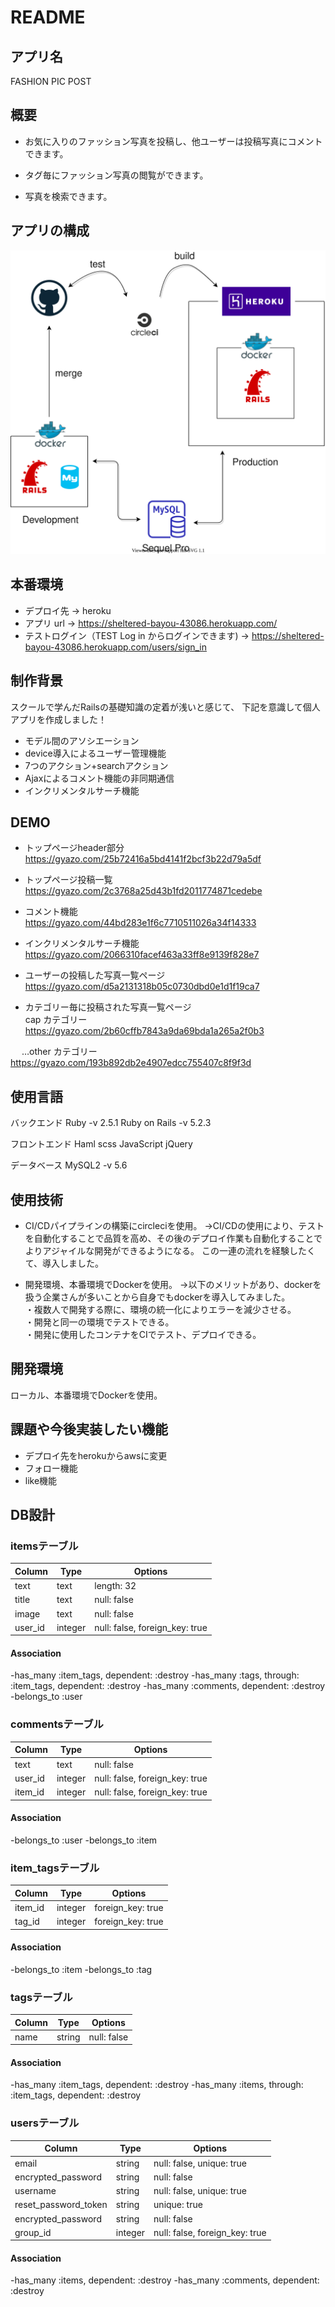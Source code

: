 # README

## アプリ名

FASHION PIC POST


## 概要

- お気に入りのファッション写真を投稿し、他ユーザーは投稿写真にコメントできます。

- タグ毎にファッション写真の閲覧ができます。

- 写真を検索できます。


## アプリの構成

![](.drawio.svg)


## 本番環境

- デプロイ先 → heroku
- アプリ url → https://sheltered-bayou-43086.herokuapp.com/
- テストログイン（TEST Log in からログインできます) → https://sheltered-bayou-43086.herokuapp.com/users/sign_in


## 制作背景

スクールで学んだRailsの基礎知識の定着が浅いと感じて、
下記を意識して個人アプリを作成しました！

- モデル間のアソシエーション  
- device導入によるユーザー管理機能  
- 7つのアクション+searchアクション  
- Ajaxによるコメント機能の非同期通信  
- インクリメンタルサーチ機能  


## DEMO

- トップページheader部分  
https://gyazo.com/25b72416a5bd4141f2bcf3b22d79a5df

- トップページ投稿一覧  
https://gyazo.com/2c3768a25d43b1fd2011774871cedebe

- コメント機能  
https://gyazo.com/44bd283e1f6c7710511026a34f14333

- インクリメンタルサーチ機能  
https://gyazo.com/2066310facef463a33ff8e9139f828e7

- ユーザーの投稿した写真一覧ページ  
https://gyazo.com/d5a2131318b05c0730dbd0e1d1f19ca7

- カテゴリー毎に投稿された写真一覧ページ  
cap カテゴリー  
https://gyazo.com/2b60cffb7843a9da69bda1a265a2f0b3  

&nbsp;　…other カテゴリー  
https://gyazo.com/193b892db2e4907edcc755407c8f9f3d


## 使用言語

バックエンド
Ruby -v 2.5.1
Ruby on Rails -v 5.2.3

フロントエンド
Haml
scss
JavaScript
jQuery

データベース
MySQL2 -v 5.6


## 使用技術

- CI/CDパイプラインの構築にcircleciを使用。
→CI/CDの使用により、テストを自動化することで品質を高め、その後のデプロイ作業も自動化することで
よりアジャイルな開発ができるようになる。
この一連の流れを経験したくて、導入しました。

- 開発環境、本番環境でDockerを使用。
→以下のメリットがあり、dockerを扱う企業さんが多いことから自身でもdockerを導入してみました。  
・複数人で開発する際に、環境の統一化によりエラーを減少させる。  
・開発と同一の環境でテストできる。  
・開発に使用したコンテナをCIでテスト、デプロイできる。  


## 開発環境

ローカル、本番環境でDockerを使用。


## 課題や今後実装したい機能

- デプロイ先をherokuからawsに変更
- フォロー機能
- like機能


## DB設計

### itemsテーブル

|Column|Type|Options|
|------|----|-------|
|text|text|length: 32|
|title|text|null: false|
|image|text|null: false|
|user_id|integer|null: false, foreign_key: true|

#### Association

-has_many :item_tags, dependent: :destroy
-has_many :tags, through: :item_tags, dependent: :destroy
-has_many :comments, dependent: :destroy
-belongs_to :user


### commentsテーブル

|Column|Type|Options|
|------|----|-------|
|text|text|null: false|
|user_id|integer|null: false, foreign_key: true|
|item_id|integer|null: false, foreign_key: true|

#### Association

-belongs_to :user
-belongs_to :item


### item_tagsテーブル

|Column|Type|Options|
|------|----|-------|
|item_id|integer|foreign_key: true|
|tag_id|integer|foreign_key: true|

#### Association

-belongs_to :item
-belongs_to :tag


### tagsテーブル

|Column|Type|Options|
|------|----|-------|
|name|string|null: false|

#### Association

-has_many :item_tags, dependent: :destroy
-has_many :items, through: :item_tags, dependent: :destroy


### usersテーブル

|Column|Type|Options|
|------|----|-------|
|email|string|null: false, unique: true|
|encrypted_password|string|null: false|
|username|string|null: false, unique: true|
|reset_password_token|string|unique: true|
|encrypted_password|string|null: false|
|group_id|integer|null: false, foreign_key: true|

#### Association

-has_many :items, dependent: :destroy
-has_many :comments, dependent: :destroy
